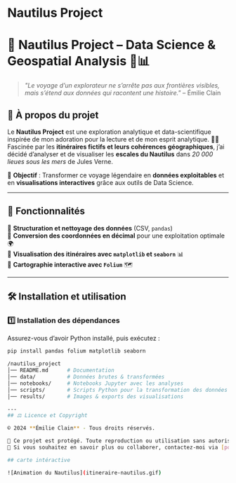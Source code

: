 ﻿# Nautilus Project
 
 # 🚀 Nautilus Project – Data Science & Geospatial Analysis 🌊📊  

> *"Le voyage d’un explorateur ne s’arrête pas aux frontières visibles, mais s’étend aux données qui racontent une histoire."* – Émilie Clain  

## 🌟 À propos du projet  

Le **Nautilus Project** est une exploration analytique et data-scientifique inspirée de mon adoration pour la lecture et de mon esprit analytique. 📖💡  
Fascinée par les **itinéraires fictifs et leurs cohérences géographiques**, j’ai décidé d’analyser et de visualiser les **escales du Nautilus** dans *20 000 lieues sous les mers* de Jules Verne.  

📡 **Objectif** : Transformer ce voyage légendaire en **données exploitables** et en **visualisations interactives** grâce aux outils de Data Science.  

---

## 📌 Fonctionnalités  

🔹 **Structuration et nettoyage des données** (CSV, `pandas`)  
🔹 **Conversion des coordonnées en décimal** pour une exploitation optimale 🌍  
🔹 **Visualisation des itinéraires avec `matplotlib` et `seaborn`** 📊  
🔹 **Cartographie interactive avec `Folium`** 🗺️  

---

## 🛠️ Installation et utilisation  

### 1️⃣ **Installation des dépendances**  
Assurez-vous d’avoir Python installé, puis exécutez :  

```bash
pip install pandas folium matplotlib seaborn

/nautilus_project
│── README.md      # Documentation
│── data/          # Données brutes & transformées
│── notebooks/     # Notebooks Jupyter avec les analyses
│── scripts/       # Scripts Python pour la transformation des données
│── results/       # Images & exports des visualisations

---
## ⚖️ Licence et Copyright  

© 2024 **Émilie Clain** - Tous droits réservés.  

📜 Ce projet est protégé. Toute reproduction ou utilisation sans autorisation est interdite.  
🔗 Si vous souhaitez en savoir plus ou collaborer, contactez-moi via [portfolio](https://mimiecmoua.github.io/portfolio/).

## carte intéractive

![Animation du Nautilus](itineraire-nautilus.gif)
